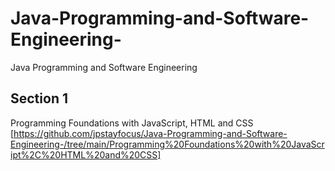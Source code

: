 # Java-Programming-and-Software-Engineering-
Java Programming and Software Engineering 

## Section 1
Programming Foundations with JavaScript, HTML and CSS [https://github.com/jpstayfocus/Java-Programming-and-Software-Engineering-/tree/main/Programming%20Foundations%20with%20JavaScript%2C%20HTML%20and%20CSS]
